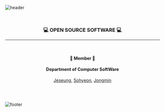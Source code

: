 <!--
### Hi there 👋
**oss6team/oss6team** is a ✨ _special_ ✨ repository because its `README.md` (this file) appears on your GitHub profile.

Here are some ideas to get you started:

- 🔭 I’m currently working on ...
- 🌱 I’m currently learning ...
- 👯 I’m looking to collaborate on ...
- 🤔 I’m looking for help with ...
- 💬 Ask me about ...
- 📫 How to reach me: ...
- 😄 Pronouns: ...
- ⚡ Fun fact: ...
-->

 

![header](https://capsule-render.vercel.app/api?type=waving&&color=6D6CFF&height=130&section=header&fontSize=90)

<div align="center">
<br/>
  
  ### 💻 OPEN SOURCE SOFTWARE 💻
  
  <hr/><br/>
  
 #### 🌈 Member 🌈
  
  #### Department of Computer SoftWare
  
  [Jeseung][jeseung_git], [Sohyeon][sohyeon_git], [Jongmin][jongmin_git]
  
  [jeseung_git]: http://github.com/Yu-JeSeung "jeseung_git"
  [sohyeon_git]: https://github.com/nownuu "sohyeon_git"
  [jongmin_git]: https://github.com/Limjaymin "jongmin_git"
  
  <br/><br/>
</div>

![footer](https://capsule-render.vercel.app/api?type=waving&&color=6D6CFF&height=130&section=footer&fontSize=90)
